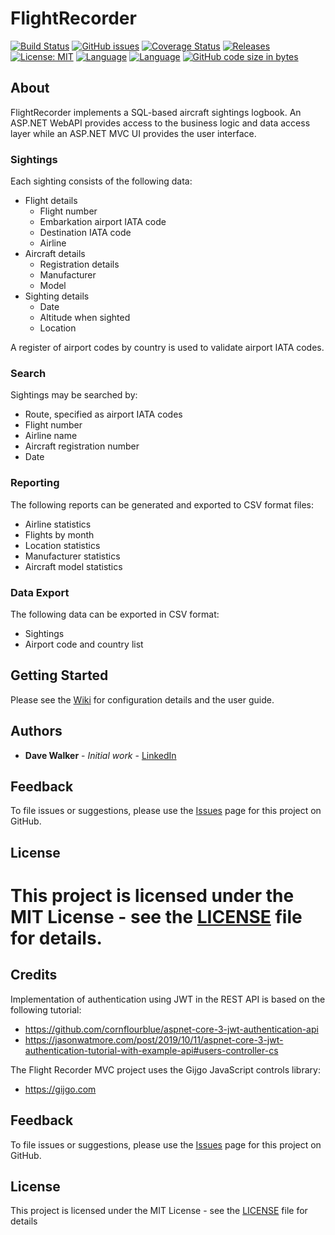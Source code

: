 # FlightRecorder

[![Build Status](https://github.com/davewalker5/FlightRecorder/workflows/.NET%20Core%20CI%20Build/badge.svg)](https://github.com/davewalker5/FlightRecorder/actions)
[![GitHub issues](https://img.shields.io/github/issues/davewalker5/FlightRecorder)](https://github.com/davewalker5/FlightRecorder/issues)
[![Coverage Status](https://coveralls.io/repos/github/davewalker5/FlightRecorder/badge.svg?branch=master)](https://coveralls.io/github/davewalker5/FlightRecorder?branch=master)
[![Releases](https://img.shields.io/github/v/release/davewalker5/FlightRecorder.svg?include_prereleases)](https://github.com/davewalker5/FlightRecorder/releases)
[![License: MIT](https://img.shields.io/badge/License-MIT-blue.svg)](https://github.com/davewalker5/FlightRecorder/blob/master/LICENSE)
[![Language](https://img.shields.io/badge/language-c%23-blue.svg)](https://github.com/davewalker5/FlightRecorder/)
[![Language](https://img.shields.io/badge/database-SQLite-blue.svg)](https://github.com/davewalker5/FlightRecorder/)
[![GitHub code size in bytes](https://img.shields.io/github/languages/code-size/davewalker5/FlightRecorder)](https://github.com/davewalker5/FlightRecorder/)

## About

FlightRecorder implements a SQL-based aircraft sightings logbook. An ASP.NET WebAPI provides access to the business logic and data access layer while an ASP.NET MVC UI provides the user interface.

### Sightings
Each sighting consists of the following data:

- Flight details
  - Flight number
  - Embarkation airport IATA code
  - Destination IATA code
  - Airline
- Aircraft details
  - Registration details
  - Manufacturer
  - Model
- Sighting details
  - Date
  - Altitude when sighted
  - Location

A register of airport codes by country is used to validate airport IATA codes.

### Search

Sightings may be searched by:

- Route, specified as airport IATA codes
- Flight number
- Airline name
- Aircraft registration number
- Date

### Reporting
The following reports can be generated and exported to CSV format files:

- Airline statistics
- Flights by month
- Location statistics
- Manufacturer statistics
- Aircraft model statistics

### Data Export
The following data can be exported in CSV format:

- Sightings
- Airport code and country list

## Getting Started

Please see the [Wiki](https://github.com/davewalker5/FlightRecorder/wiki) for configuration details and the user guide.

## Authors

- **Dave Walker** - _Initial work_ - [LinkedIn](https://www.linkedin.com/in/davewalker5/)

## Feedback

To file issues or suggestions, please use the [Issues](https://github.com/davewalker5/FlightRecorder/issues) page for this project on GitHub.

## License

# This project is licensed under the MIT License - see the [LICENSE](LICENSE) file for details.

## Credits

Implementation of authentication using JWT in the REST API is based on the following tutorial:

- https://github.com/cornflourblue/aspnet-core-3-jwt-authentication-api
- https://jasonwatmore.com/post/2019/10/11/aspnet-core-3-jwt-authentication-tutorial-with-example-api#users-controller-cs

The Flight Recorder MVC project uses the Gijgo JavaScript controls library:

- https://gijgo.com

## Feedback

To file issues or suggestions, please use the [Issues](https://github.com/davewalker5/FlightRecorder/issues) page for this project on GitHub.

## License

This project is licensed under the MIT License - see the [LICENSE](LICENSE) file for details
